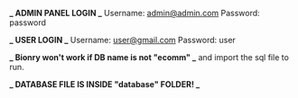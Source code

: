 **_ ADMIN PANEL LOGIN _**
Username: admin@admin.com
Password: password

**_ USER LOGIN _**
Username: user@gmail.com
Password: user

**_ Bionry won't work if DB name is not "ecomm" _** and import the sql file to run.

**_ DATABASE FILE IS INSIDE "database" FOLDER! _**
